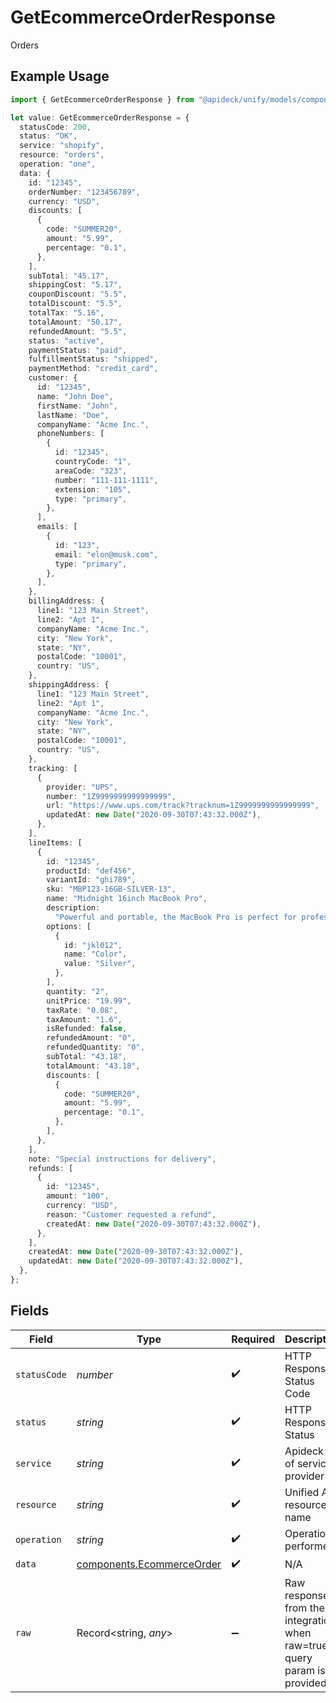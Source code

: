 # GetEcommerceOrderResponse

Orders

## Example Usage

```typescript
import { GetEcommerceOrderResponse } from "@apideck/unify/models/components";

let value: GetEcommerceOrderResponse = {
  statusCode: 200,
  status: "OK",
  service: "shopify",
  resource: "orders",
  operation: "one",
  data: {
    id: "12345",
    orderNumber: "123456789",
    currency: "USD",
    discounts: [
      {
        code: "SUMMER20",
        amount: "5.99",
        percentage: "0.1",
      },
    ],
    subTotal: "45.17",
    shippingCost: "5.17",
    couponDiscount: "5.5",
    totalDiscount: "5.5",
    totalTax: "5.16",
    totalAmount: "50.17",
    refundedAmount: "5.5",
    status: "active",
    paymentStatus: "paid",
    fulfillmentStatus: "shipped",
    paymentMethod: "credit_card",
    customer: {
      id: "12345",
      name: "John Doe",
      firstName: "John",
      lastName: "Doe",
      companyName: "Acme Inc.",
      phoneNumbers: [
        {
          id: "12345",
          countryCode: "1",
          areaCode: "323",
          number: "111-111-1111",
          extension: "105",
          type: "primary",
        },
      ],
      emails: [
        {
          id: "123",
          email: "elon@musk.com",
          type: "primary",
        },
      ],
    },
    billingAddress: {
      line1: "123 Main Street",
      line2: "Apt 1",
      companyName: "Acme Inc.",
      city: "New York",
      state: "NY",
      postalCode: "10001",
      country: "US",
    },
    shippingAddress: {
      line1: "123 Main Street",
      line2: "Apt 1",
      companyName: "Acme Inc.",
      city: "New York",
      state: "NY",
      postalCode: "10001",
      country: "US",
    },
    tracking: [
      {
        provider: "UPS",
        number: "1Z9999999999999999",
        url: "https://www.ups.com/track?tracknum=1Z9999999999999999",
        updatedAt: new Date("2020-09-30T07:43:32.000Z"),
      },
    ],
    lineItems: [
      {
        id: "12345",
        productId: "def456",
        variantId: "ghi789",
        sku: "MBP123-16GB-SILVER-13",
        name: "Midnight 16inch MacBook Pro",
        description:
          "Powerful and portable, the MacBook Pro is perfect for professionals and creatives.",
        options: [
          {
            id: "jkl012",
            name: "Color",
            value: "Silver",
          },
        ],
        quantity: "2",
        unitPrice: "19.99",
        taxRate: "0.08",
        taxAmount: "1.6",
        isRefunded: false,
        refundedAmount: "0",
        refundedQuantity: "0",
        subTotal: "43.18",
        totalAmount: "43.18",
        discounts: [
          {
            code: "SUMMER20",
            amount: "5.99",
            percentage: "0.1",
          },
        ],
      },
    ],
    note: "Special instructions for delivery",
    refunds: [
      {
        id: "12345",
        amount: "100",
        currency: "USD",
        reason: "Customer requested a refund",
        createdAt: new Date("2020-09-30T07:43:32.000Z"),
      },
    ],
    createdAt: new Date("2020-09-30T07:43:32.000Z"),
    updatedAt: new Date("2020-09-30T07:43:32.000Z"),
  },
};
```

## Fields

| Field                                                                   | Type                                                                    | Required                                                                | Description                                                             | Example                                                                 |
| ----------------------------------------------------------------------- | ----------------------------------------------------------------------- | ----------------------------------------------------------------------- | ----------------------------------------------------------------------- | ----------------------------------------------------------------------- |
| `statusCode`                                                            | *number*                                                                | :heavy_check_mark:                                                      | HTTP Response Status Code                                               | 200                                                                     |
| `status`                                                                | *string*                                                                | :heavy_check_mark:                                                      | HTTP Response Status                                                    | OK                                                                      |
| `service`                                                               | *string*                                                                | :heavy_check_mark:                                                      | Apideck ID of service provider                                          | shopify                                                                 |
| `resource`                                                              | *string*                                                                | :heavy_check_mark:                                                      | Unified API resource name                                               | orders                                                                  |
| `operation`                                                             | *string*                                                                | :heavy_check_mark:                                                      | Operation performed                                                     | one                                                                     |
| `data`                                                                  | [components.EcommerceOrder](../../models/components/ecommerceorder.md)  | :heavy_check_mark:                                                      | N/A                                                                     |                                                                         |
| `raw`                                                                   | Record<string, *any*>                                                   | :heavy_minus_sign:                                                      | Raw response from the integration when raw=true query param is provided |                                                                         |